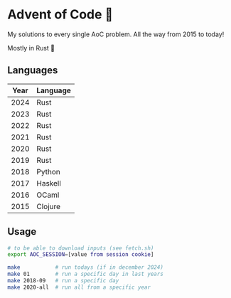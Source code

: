 # Advent of Code :christmas_tree:
My solutions to every single AoC problem. All the way from 2015 to today!

Mostly in Rust :crab:

## Languages
Year | Language
---- | --------
2024 | Rust
2023 | Rust
2022 | Rust
2021 | Rust
2020 | Rust
2019 | Rust
2018 | Python
2017 | Haskell
2016 | OCaml
2015 | Clojure

## Usage
```sh
# to be able to download inputs (see fetch.sh)
export AOC_SESSION=[value from session cookie]

make           # run todays (if in december 2024)
make 01        # run a specific day in last years
make 2018-09   # run a specific day
make 2020-all  # run all from a specific year
```

